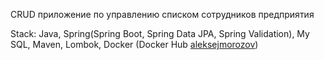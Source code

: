 CRUD приложение по управлению списком сотрудников предприятия

Stack: Java, Spring(Spring Boot, Spring Data JPA, Spring Validation), My SQL, Maven, Lombok, Docker (Docker Hub [aleksejmorozov](https://hub.docker.com/repositories/aleksejmorozov)) 
